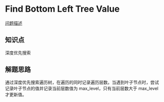 # Find Bottom Left Tree Value

[问题描述](https://leetcode.com/problems/find-bottom-left-tree-value/)

## 知识点

深度优先搜索

## 解题思路

通过深度优先搜索遍历树，在遍历的同时记录遍历层数。当遇到叶子节点时，尝试记录叶子节点的值并记录当前层数值为 max_level，只有当前层数大于 max_level 才更新值。
